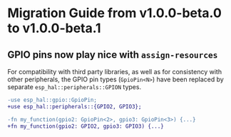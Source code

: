 # Migration Guide from v1.0.0-beta.0 to v1.0.0-beta.1

## GPIO pins now play nice with `assign-resources`

For compatibility with third party libraries, as well as for consistency with other peripherals,
the GPIO pin types (`GpioPin<N>`) have been replaced by separate `esp_hal::peripherals::GPION`
types.

```diff
-use esp_hal::gpio::GpioPin;
+use esp_hal::peripherals::{GPIO2, GPIO3};

-fn my_function(gpio2: GpioPin<2>, gpio3: GpioPin<3>) {...}
+fn my_function(gpio2: GPIO2, gpio3: GPIO3) {...}
```
